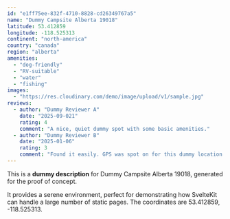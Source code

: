 ```yaml
---
id: "e1ff75ee-832f-4710-8828-cd26349767a5"
name: "Dummy Campsite Alberta 19018"
latitude: 53.412859
longitude: -118.525313
continent: "north-america"
country: "canada"
region: "alberta"
amenities:
  - "dog-friendly"
  - "RV-suitable"
  - "water"
  - "fishing"
images:
  - "https://res.cloudinary.com/demo/image/upload/v1/sample.jpg"
reviews:
  - author: "Dummy Reviewer A"
    date: "2025-09-021"
    rating: 4
    comment: "A nice, quiet dummy spot with some basic amenities."
  - author: "Dummy Reviewer B"
    date: "2025-01-06"
    rating: 3
    comment: "Found it easily. GPS was spot on for this dummy location."
---
```


This is a **dummy description** for Dummy Campsite Alberta 19018, generated for the proof of concept.

It provides a serene environment, perfect for demonstrating how SvelteKit can handle a large number of static pages. The coordinates are 53.412859, -118.525313.
